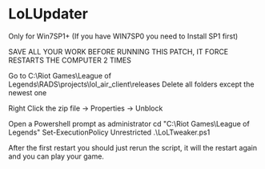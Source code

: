 LoLUpdater
==========
Only for Win7SP1+ (If you have WIN7SP0 you need to Install SP1 first)

SAVE ALL YOUR WORK BEFORE RUNNING THIS PATCH, IT FORCE RESTARTS THE COMPUTER 2 TIMES

Go to C:\Riot Games\League of Legends\RADS\projects\lol_air_client\releases
Delete all folders except the newest one

Right Click the zip file -> Properties -> Unblock

Open a Powershell prompt as administrator
cd "C:\Riot Games\League of Legends"
Set-ExecutionPolicy Unrestricted
.\LoLTweaker.ps1

After the first restart you should just rerun the script, it will the restart again and you can play your game.
